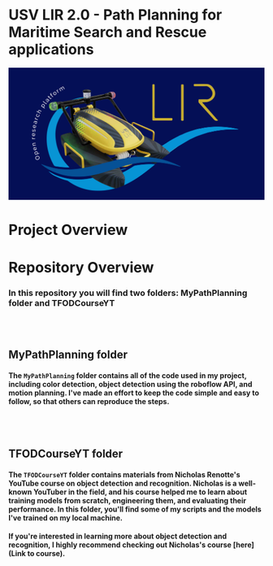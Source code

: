 # USV LIR 2.0 - Path Planning for Maritime Search and Rescue applications


<img src="MyPathPlanning_ColourDetection_Rocognition/res/LIR.png" alt="LIR" />  

# Project Overview


# Repository Overview
### In this repository you will find two folders: MyPathPlanning folder and TFODCourseYT

<br>
<br>

## MyPathPlanning folder
#### The `MyPathPlanning` folder contains all of the code used in my project, including color detection, object detection using the roboflow API, and motion planning. I've made an effort to keep the code simple and easy to follow, so that others can reproduce the steps.

<br>
<br>

## TFODCourseYT folder
#### The `TFODCourseYT` folder contains materials from Nicholas Renotte's YouTube course on object detection and recognition. Nicholas is a well-known YouTuber in the field, and his course helped me to learn about training models from scratch, engineering them, and evaluating their performance. In this folder, you'll find some of my scripts and the models I've trained on my local machine. 

#### If you're interested in learning more about object detection and recognition, I highly recommend checking out Nicholas's course [here](Link to course).